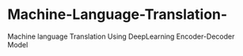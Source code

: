 # Machine-Language-Translation-
Machine language Translation Using DeepLearning Encoder-Decoder Model
